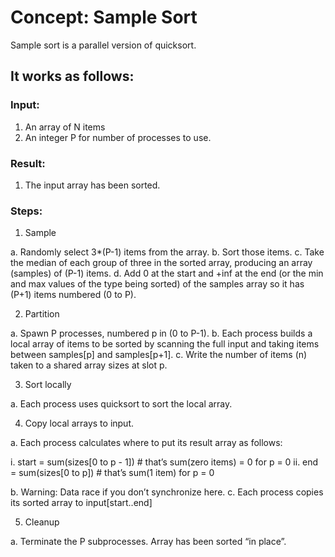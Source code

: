 # Concept: Sample Sort

Sample sort is a parallel version of quicksort.

## It works as follows:

### Input:
1. An array of N items
2. An integer P for number of processes to use.

### Result:
1. The input array has been sorted.

### Steps:
1. Sample

a. Randomly select 3*(P-1) items from the array.
b. Sort those items.
c. Take the median of each group of three in the sorted array, producing an array (samples) of (P-1) items.
d. Add 0 at the start and +inf at the end (or the min and max values of the type being sorted) of the samples array so it has (P+1) items numbered (0 to P).

2. Partition

a. Spawn P processes, numbered p in (0 to P-1).
b. Each process builds a local array of items to be sorted by scanning the full input and taking items between samples[p] and samples[p+1].
c. Write the number of items (n) taken to a shared array sizes at slot p.

3. Sort locally

a. Each process uses quicksort to sort the local array.

4. Copy local arrays to input.

a. Each process calculates where to put its result array as follows:

i. start = sum(sizes[0 to p - 1]) # that’s sum(zero items) = 0 for p = 0
ii. end = sum(sizes[0 to p]) # that’s sum(1 item) for p = 0

b. Warning: Data race if you don’t synchronize here.
c. Each process copies its sorted array to input[start..end]

5. Cleanup

a. Terminate the P subprocesses. Array has been sorted “in place”.